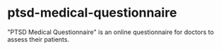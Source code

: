 # ptsd-medical-questionnaire
"PTSD Medical Questionnaire" is an online questionnaire for doctors to assess their patients.
